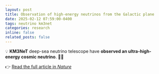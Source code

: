 ```yaml
---
layout: post
title: Observation of high-energy neutrinos from the Galactic plane
date: 2025-02-12 07:59:00-0400
tags: neutrino km3net
categories: research
inline: false
related_posts: false
---
```


💡 **KM3NeT** deep-sea neutrino telescope have **observed an ultra-high-energy cosmic neutrino**. 🌌🔭

👉 [Read the full article in *Nature*](https://www.nature.com/articles/s41586-024-08543-1)
